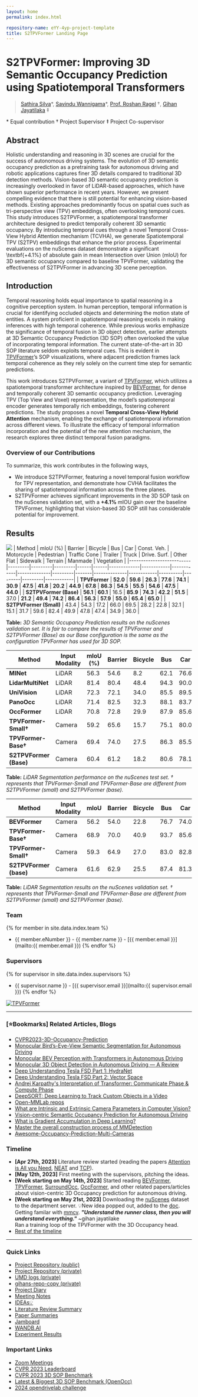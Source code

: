 ```yaml
---
layout: home
permalink: index.html

repository-name: eYY-4yp-project-template
title: S2TPVFormer Landing Page
---
```


# S2TPVFormer: Improving 3D Semantic Occupancy Prediction using Spatiotemporal Transformers

> [Sathira Silva](https://sathiiii.github.io/)*, [Savindu Wannigama](https://savinduwannigama.github.io/)\*, [Prof. Roshan Ragel](https://scholar.google.com/citations?user=UTYj8usAAAAJ&hl=en) $\dagger$, [Gihan Jayatilaka](https://scholar.google.com/citations?user=ZsJpIO8AAAAJ&hl=en) $\ddagger$

\* Equal contribution $\dagger$ Project Supervisor $\ddagger$ Project Co-supervisor

## Abstract

Holistic understanding and reasoning in 3D scenes are crucial for the success of autonomous driving systems. The evolution of 3D semantic occupancy prediction as a pretraining task for autonomous driving and robotic applications captures finer 3D details compared to traditional 3D detection methods. Vision-based 3D semantic occupancy prediction is increasingly overlooked in favor of LiDAR-based approaches, which have shown superior performance in recent years. However, we present compelling evidence that there is still potential for enhancing vision-based methods. Existing approaches predominantly focus on spatial cues such as tri-perspective view (TPV) embeddings, often overlooking temporal cues. This study introduces S2TPVFormer, a spatiotemporal transformer architecture designed to predict temporally coherent 3D semantic occupancy. By introducing temporal cues through a novel Temporal Cross-View Hybrid Attention mechanism (TCVHA), we generate Spatiotemporal TPV (S2TPV) embeddings that enhance the prior process. Experimental evaluations on the nuScenes dataset demonstrate a significant \textbf{$+4.1$\%} of absolute gain in mean Intersection over Union (mIoU) for 3D semantic occupancy compared to baseline TPVFormer, validating the effectiveness of S2TPVFormer in advancing 3D scene perception.

## Introduction

Temporal reasoning holds equal importance to spatial reasoning in a cognitive perception system. In human perception, temporal information is crucial for identifying occluded objects and determining the motion state of entities. A system proficient in spatiotemporal reasoning excels in making inferences with high temporal coherence. While previous works emphasize the significance of temporal fusion in 3D object detection, earlier attempts at 3D Semantic Occupancy Prediction (3D SOP) often overlooked the value of incorporating temporal information. The current state-of-the-art in 3D SOP literature seldom exploits temporal cues. This is evident in [TPVFormer](https://github.com/wzzheng/tpvformer)’s SOP visualizations, where adjacent prediction frames lack temporal coherence as they rely solely on the current time step for semantic predictions. 

This work introduces S2TPVFormer, a variant of [TPVFormer](https://github.com/wzzheng/tpvformer), which utilizes a spatiotemporal transformer architecture inspired by [BEVFormer](https://github.com/fundamentalvision/BEVFormer), for dense and temporally coherent 3D semantic occupancy prediction. Leveraging TPV (Top View and Voxel) representation, the model’s spatiotemporal encoder generates temporally rich embeddings, fostering coherent predictions. The study proposes a novel **Temporal Cross-View Hybrid Attention** mechanism, enabling the exchange of spatiotemporal information across different views. To illustrate the efficacy of temporal information incorporation and the potential of the new attention mechanism, the research explores three distinct temporal fusion paradigms.

### Overview of our Contributions

To summarize, this work contributes in the following ways,
<!-- - We pioneer the use of TPV representation for embedding spatiotemporal information in 3D scenes within the domain of vision-centric SOP and the broader 3D perception literature.
- We introduce a novel temporal fusion workflow for TPV representation, analyzing how CVHA facilitates the sharing of spatiotemporal information across the three planes.
- The lower parameter model of our method achieves a significant **3.1%** improvement in mIoU for 3D SOP when evaluated on the [nuScenes](https://www.nuscenes.org/nuscenes/) validation dataset with [TPVFormer](https://github.com/wzzheng/tpvformer)’s sparse pseudo-voxel ground truth, compared to TPVFormer. -->

- We introduce S2TPVFormer, featuring a novel temporal fusion workflow for TPV representation, and demonstrate how CVHA facilitates the sharing of spatiotemporal information across the three planes.
- S2TPVFormer achieves significant improvements in the 3D SOP task on the nuScenes validation set, with a **+4.1%** mIOU gain over the baseline TPVFormer, highlighting that vision-based 3D SOP still has considerable potential for improvement.


## Results

![](assets/results2.png)
| Method                   | mIoU (%) | Barrier | Bicycle | Bus  | Car  | Const. Veh. | Motorcycle | Pedestrian | Traffic Cone | Trailer | Truck | Drive. Surf. | Other Flat | Sidewalk | Terrain | Manmade | Vegetation |
|--------------------------|---------|---------|---------|------|------|-------------|------------|------------|--------------|---------|-------|--------------|------------|----------|---------|---------|------------|
| **TPVFormer**            | **52.0** | **59.6** | **26.3** | **77.6** | **74.1** | **30.9** | **47.5** | **41.8** | **20.2** | **44.9** | **67.8** | **86.3** | **54.5** | **55.5** | **54.6** | **47.5** | **44.0** |
| **S2TPVFormer (Base)**   | **56.1** | **60.1** | 16.5 | **85.9** | **74.3** | **42.2** | **51.5** | 37.0 | **21.2** | **49.4** | **74.2** | **86.4** | **56.3** | **57.9** | **55.0** | **65.4** | **65.0** |
| **S2TPVFormer (Small)**  | 43.4    | 54.3    | 17.2    | 66.0  | 69.5  | 28.2        | 22.8       | 32.1       | 15.1         | 31.7    | 59.6  | 82.4         | 49.9       | 47.8     | 47.4    | 34.9    | 36.0       |

**Table:** *3D Semantic Occupancy Prediction results on the nuScenes validation set. It is fair to compare the results of TPVFormer and S2TPVFormer (Base) as our Base configuration is the same as the configuration TPVFormer has used for 3D SOP.*


| Method                   | Input Modality | mIoU (%) | Barrier | Bicycle | Bus  | Car  | Const. Veh. | Motorcycle | Pedestrian | Traffic Cone | Trailer | Truck | Drive. Surf. | Other Flat | Sidewalk | Terrain | Manmade | Vegetation |
|--------------------------|---------------|---------|---------|---------|------|------|-------------|------------|------------|--------------|---------|-------|--------------|------------|----------|---------|---------|------------|
| **MINet**               | LiDAR         | 56.3    | 54.6    | 8.2     | 62.1 | 76.6 | 23.0        | 58.7       | 37.6       | 34.9         | 61.5    | 46.9  | 93.3         | 56.4       | 63.8     | 64.8    | 79.3    | 78.3       |
| **LidarMultiNet**       | LiDAR         | 81.4    | 80.4    | 48.4    | 94.3 | 90.0 | 71.5        | 87.2       | 85.2       | 80.4         | 86.9    | 74.8  | 97.8         | 67.3       | 80.7     | 76.5    | 92.1    | 89.6       |
| **UniVision**           | LiDAR         | 72.3    | 72.1    | 34.0    | 85.5 | 89.5 | 59.3        | 75.5       | 69.3       | 65.8         | 84.2    | 71.4  | 96.1         | 67.4       | 71.9     | 65.0    | 77.9    | 71.7       |
| **PanoOcc**             | LiDAR         | 71.4    | 82.5    | 32.3    | 88.1 | 83.7 | 46.1        | 76.5       | 67.6       | 53.6         | 82.9    | 69.5  | 96.0         | 66.3       | 72.3     | 66.3    | 80.5    | 77.3       |
| **OccFormer**           | LiDAR         | 70.8    | 72.8    | 29.9    | 87.9 | 85.6 | 57.1        | 74.9       | 63.2       | 53.5         | 83.0    | 67.6  | 94.8         | 61.9       | 70.0     | 66.0    | 84.0    | 80.5       |
| **TPVFormer-Small†**    | Camera        | 59.2    | 65.6    | 15.7    | 75.1 | 80.0 | 45.8        | 43.1       | 44.3       | 26.8         | 72.8    | 55.9  | 92.3         | 53.7       | 61.0     | 59.2    | 79.7    | 75.6       |
| **TPVFormer-Base†**     | Camera        | 69.4    | 74.0    | 27.5    | 86.3 | 85.5 | 60.7        | 68.0       | 62.1       | 49.1         | 81.9    | 68.4  | 94.1         | 59.5       | 66.5     | 63.5    | 83.8    | 79.9       |
| **S2TPVFormer (Base)**  | Camera        | 60.4    | 61.2    | 18.2    | 80.6 | 78.1 | 55.2        | 57.6       | 41.5       | 26.4         | 76.1    | 61.3  | 89.8         | 49.4       | 56.6     | 58.0    | 79.3    | 76.4       |

**Table:** *LiDAR Segmentation performance on the nuScenes test set. † represents that TPVFormer-Small and TPVFormer-Base are different from S2TPVFormer (small) and S2TPVFormer (base).*


| Method                   | Input Modality | mIoU  | Barrier | Bicycle | Bus  | Car  | Const. Veh. | Motorcycle | Pedestrian | Traffic Cone | Trailer | Truck | Drive. Surf. | Other Flat | Sidewalk | Terrain | Manmade | Vegetation |
|--------------------------|---------------|-------|---------|---------|------|------|-------------|------------|------------|--------------|---------|-------|--------------|------------|----------|---------|---------|------------|
| **BEVFormer**           | Camera        | 56.2  | 54.0    | 22.8    | 76.7 | 74.0 | 45.8        | 53.1       | 44.5       | 24.7         | 54.7    | 65.5  | 88.5         | 58.1       | 50.5     | 52.8    | 71.0    | 63.0       |
| **TPVFormer-Base†**     | Camera        | 68.9  | 70.0    | 40.9    | 93.7 | 85.6 | 49.8        | 68.4       | 59.7       | 38.2         | 65.3    | 83.0  | 93.3         | 64.4       | 64.3     | 64.5    | 81.6    | 79.3       |
| **TPVFormer-Small†**    | Camera        | 59.3  | 64.9    | 27.0    | 83.0 | 82.8 | 38.3        | 27.4       | 44.9       | 24.0         | 55.4    | 73.6  | 91.7         | 60.7       | 59.8     | 61.1    | 78.2    | 76.5       |
| **S2TPVFormer (base)**  | Camera        | 61.6  | 62.9    | 25.5    | 87.4 | 81.3 | 51.6        | 64.2       | 45.7       | 22.0         | 57.4    | 77.5  | 89.3         | 50.4       | 56.5     | 58.9    | 78.7    | 76.4       |

**Table:** *LiDAR Segmentation results on the nuScenes validation set. † represents that TPVFormer-Small and TPVFormer-Base are different from S2TPVFormer (small) and S2TPVFormer (base).*


### Team

{% for member in site.data.index.team %}
- {{ member.eNumber }} - {{ member.name }} - [{{ member.email }}](mailto:{{ member.email }})
{% endfor %}

### Supervisors

{% for supervisor in site.data.index.supervisors %}
- {{ supervisor.name }} - [{{ supervisor.email }}](mailto:{{ supervisor.email }})
{% endfor %}


[![TPVFormer](https://img.youtube.com/vi/AQQQ3sVREaE/0.jpg)](https://www.youtube.com/watch?v=AQQQ3sVREaE)


---

### \[⭐Bookmarks\] Related Articles, Blogs
- [CVPR2023-3D-Occupancy-Prediction](https://github.com/CVPR2023-3D-Occupancy-Prediction/CVPR2023-3D-Occupancy-Prediction)
- [Monocular Bird’s-Eye-View Semantic Segmentation for Autonomous Driving](https://towardsdatascience.com/monocular-birds-eye-view-semantic-segmentation-for-autonomous-driving-ee2f771afb59)
- [Monocular BEV Perception with Transformers in Autonomous Driving](https://towardsdatascience.com/monocular-bev-perception-with-transformers-in-autonomous-driving-c41e4a893944)
- [Monocular 3D Object Detection in Autonomous Driving — A Review](https://towardsdatascience.com/monocular-3d-object-detection-in-autonomous-driving-2476a3c7f57e)
- [Deep Understanding Tesla FSD Part 1: HydraNet](https://saneryee-studio.medium.com/deep-understanding-tesla-fsd-part-1-hydranet-1b46106d57)
- [Deep Understanding Tesla FSD Part 2: Vector Space](https://saneryee-studio.medium.com/deep-understanding-tesla-fsd-part-2-vector-space-2964bfc10b17)
- [Andrej Karpathy's Interpretation of Transformer: Communicate Phase & Compute Phase](https://youtu.be/XfpMkf4rD6E?t=1353)
- [DeepSORT: Deep Learning to Track Custom Objects in a Video](https://nanonets.com/blog/object-tracking-deepsort/)
- [Open-MMLab repos](https://github.com/open-mmlab/mmengine)
- [What are Intrinsic and Extrinsic Camera Parameters in Computer Vision?](https://towardsdatascience.com/what-are-intrinsic-and-extrinsic-camera-parameters-in-computer-vision-7071b72fb8ec)
- [Vision-centric Semantic Occupancy Prediction for Autonomous Driving](https://towardsdatascience.com/vision-centric-semantic-occupancy-prediction-for-autonomous-driving-16a46dbd6f65)
- [What is Gradient Accumulation in Deep Learning?](https://towardsdatascience.com/what-is-gradient-accumulation-in-deep-learning-ec034122cfa)
- [Master the overall construction process of MMDetection](https://zhuanlan.zhihu.com/p/341954021)
- [Awesome-Occupancy-Prediction-Multi-Cameras](https://github.com/chaytonmin/Awesome-Surrounding-Semantic-Occupancy-Prediction)

### Timeline

- **[Apr 27th, 2023]** Literature review started (reading the papers [Attention is All you Need](https://arxiv.org/abs/1706.03762), [NEAT](https://arxiv.org/abs/2109.04456) and [TCP](https://arxiv.org/abs/2206.08129)).
- **[May 12th, 2023]** First meeting with the supervisors, pitching the ideas.
- **[Week starting on May 14th, 2023]** Started reading [BEVFormer](https://arxiv.org/abs/2203.17270), [TPVFormer](https://github.com/wzzheng/TPVFormer), [SurroundOcc](https://arxiv.org/abs/2303.09551), [OccFormer](https://arxiv.org/abs/2304.05316), and other related papers/articles about vision-centric 3D Occupancy prediction for autonomous driving.
- **[Week starting on May 21st, 2023]** Downloading the [nuScenes](https://www.nuscenes.org/nuscenes/) dataset to the department server. 💡New idea popped out, added to the [doc](https://docs.google.com/document/d/1Q0V5T9e5vz9v4gMgqhBe68V2NfEGpRri8H5HDJT0jig/edit?usp=sharing). Getting familar with [mmcv](https://mmengine.readthedocs.io/en/latest/tutorials/runner.html). **_"Understand the runner class, then you will understand everything."_** ~gihan jayatilake <br>Ran a training loop of the TPVFormer with the 3D Occupancy head.
- [Rest of the timeline](https://docs.google.com/spreadsheets/d/1HMXVH5t07wr_fwBvPOInlXgtxpGAyylD0ZThz48vP4E/edit?usp=sharing)

---

### Quick Links

- [Project Repository (public)](https://github.com/cepdnaclk/e17-4yp-3D-Occupancy-Prediction-for-Autonomous-Driving)
- [Project Repository (private)](https://github.com/autonomousperception/S2TPVFormer)
- [UMD logs (private)](https://github.com/autonomousperception/umd-logs/tree/main)
- [gihans-repo-copy (private)](https://github.com/autonomousperception/gihans-repo-copy)
- [Project Diary](https://docs.google.com/document/d/1ws0hRpEfZc4wDm7a-rtydrG4abKDJQv4r4gB88s6gLo/edit?usp=sharing)
- [Meeting Notes](https://drive.google.com/drive/folders/12DhoAxGAD_xgDAIP6TBwrTsmBXJAfI4c?usp=sharing)
- [IDEAs💡](https://docs.google.com/document/d/1Q0V5T9e5vz9v4gMgqhBe68V2NfEGpRri8H5HDJT0jig/edit?usp=sharing)
- [Literature Review Summary](https://docs.google.com/spreadsheets/d/1t0dZtdaSt9DUCvQl5zDW9iCib0_WepOSmF6MImoRdKg/edit?usp=sharing)
- [Paper Summaries](https://drive.google.com/drive/folders/1MJF-aodwWPemzLQnnnE4CN6oSKosoytd?usp=sharing)
- [Jamboard](https://jamboard.google.com/d/11U-PCR4-SQXJWzTMW90iI3Ad9wVkUIkfwcz_y7w39Ts/viewer?pli=1&f=2)
- [WANDB.AI](https://wandb.ai/fyp-3d-occ)
- [Experiment Results](https://docs.google.com/spreadsheets/d/1i-JYNyIdzsA-OY0sdwwf0jy-vq9h5CuZkAKE_B4S8iU/edit#gid=610804817)

### Important  Links

- [Zoom Meetings](https://learn.zoom.us/j/61977437413?pwd=SEdRSHNsQUQ0OGcwakxVNkhlOGt4Zz09)
- [CVPR 2023 Leaderboard](https://opendrivelab.com/AD23Challenge.html#3d_occupancy_prediction)
- [CVPR 2023 3D SOP Benchmark](https://github.com/CVPR2023-3D-Occupancy-Prediction/CVPR2023-3D-Occupancy-Prediction)
- [Latest & Biggest 3D SOP Benchmark (OpenOcc)](https://github.com/OpenDriveLab/OpenScene)
- [2024 opendrivelab challenge](https://opendrivelab.com/AD24Challenge.html)
